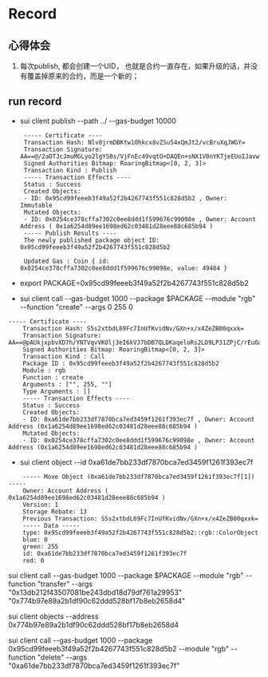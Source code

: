 # Record

## 心得体会

1. 每次publish, 都会创建一个UID， 也就是合约一直存在，如果升级的话，并没有覆盖掉原来的合约，而是一个新的；

## run record

- sui client publish --path ../ --gas-budget 10000
  
   ```
    ----- Certificate ----
    Transaction Hash: Nlv8jrmDBKtw10hkcx8vZSu54xQmJt2/vcBruXqJWGY=
    Transaction Signature: AA==@/2aOTJcJmuMGLyo2lgYS8s/VjFnEc49vqtO+DAQEn+sNX1V0nYKTjeEUoIJavwwlqiUkjUCOFJyngSAv4tf1Bg==@Vq7Nk1OjX3FCIb1gacla6aafCr/ayDaYMoFZEPcuDXQ=
    Signed Authorities Bitmap: RoaringBitmap<[0, 2, 3]>
    Transaction Kind : Publish
    ----- Transaction Effects ----
    Status : Success
    Created Objects:
    - ID: 0x95cd99feeeb3f49a52f2b4267743f551c828d5b2 , Owner: Immutable
    Mutated Objects:
    - ID: 0x0254ce378cffa7302c0ee8ddd1f599676c99098e , Owner: Account Address ( 0x1a6254d89ee1698ed62c03481d28eee88c685b94 )
    ----- Publish Results ----
    The newly published package object ID: 0x95cd99feeeb3f49a52f2b4267743f551c828d5b2

    Updated Gas : Coin { id: 0x0254ce378cffa7302c0ee8ddd1f599676c99098e, value: 49484 }
    ```

- export PACKAGE=0x95cd99feeeb3f49a52f2b4267743f551c828d5b2
- sui client call --gas-budget 1000 --package $PACKAGE --module "rgb" --function "create" --args 0 255 0

```
----- Certificate ----
    Transaction Hash: S5s2xtbdL69Fc7InUfKvidNv/GXn+x/x4ZeZB00qxxk=
    Transaction Signature: AA==@pAUkjxpbvXD7h/YNTVqvVKOlj3eI6kVJ7bDB7QLDKaqeloRs2LD9LP31ZPjC/rEuOajHcM8BPWl2PlmIBAQNAw==@Vq7Nk1OjX3FCIb1gacla6aafCr/ayDaYMoFZEPcuDXQ=
    Signed Authorities Bitmap: RoaringBitmap<[0, 2, 3]>
    Transaction Kind : Call
    Package ID : 0x95cd99feeeb3f49a52f2b4267743f551c828d5b2
    Module : rgb
    Function : create
    Arguments : ["", 255, ""]
    Type Arguments : []
    ----- Transaction Effects ----
    Status : Success
    Created Objects:
    - ID: 0xa61de7bb233df7870bca7ed3459f1261f393ec7f , Owner: Account Address (0x1a6254d89ee1698ed62c03481d28eee88c685b94 )
    Mutated Objects:
    - ID: 0x0254ce378cffa7302c0ee8ddd1f599676c99098e , Owner: Account Address (0x1a6254d89ee1698ed62c03481d28eee88c685b94 )
```

- sui client object --id 0xa61de7bb233df7870bca7ed3459f1261f393ec7f

```
    ----- Move Object (0xa61de7bb233df7870bca7ed3459f1261f393ec7f[1]) -----
    Owner: Account Address ( 0x1a6254d89ee1698ed62c03481d28eee88c685b94 )
    Version: 1
    Storage Rebate: 13
    Previous Transaction: S5s2xtbdL69Fc7InUfKvidNv/GXn+x/x4ZeZB00qxxk=
    ----- Data -----
    type: 0x95cd99feeeb3f49a52f2b4267743f551c828d5b2::rgb::ColorObject
    blue: 0
    green: 255
    id: 0xa61de7bb233df7870bca7ed3459f1261f393ec7f
    red: 0
```


sui client call --gas-budget 1000 --package $PACKAGE --module "rgb" --function "transfer" --args \"0x13db212f43507081be243dbd18d79df761a29953\" \"0x774b97e89a2b1df90c62ddd528bf17b8eb2658d4\"


sui client objects --address 0x774b97e89a2b1df90c62ddd528bf17b8eb2658d4


sui client call --gas-budget 1000 --package 0x95cd99feeeb3f49a52f2b4267743f551c828d5b2 --module "rgb" --function "delete" --args \"0xa61de7bb233df7870bca7ed3459f1261f393ec7f\"